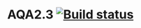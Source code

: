 # AQA2.3 [![Build status](https://ci.appveyor.com/api/projects/status/5jmq3f9o21scminq?svg=true)](https://ci.appveyor.com/project/GorsheninaElena/aqa2-3)


